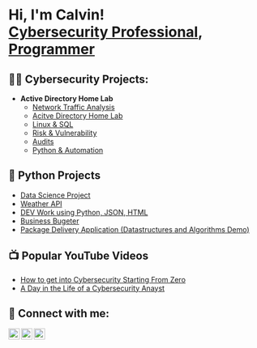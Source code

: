 <h1>Hi, I'm Calvin! <br/><a href="https://www.linkedin.com/in/calvin-carr/">Cybersecurity Professional</a>, <a href="https://github.com/joshmadakor1">Programmer</a> </h1>

<h2>👨‍💻 Cybersecurity Projects:</h2>

- <b> Active Directory Home Lab</b>
  - [Network Traffic Analysis](https://github.com/Mrcarr419/Network-Traffic-Analysis)
  - [Acitve Directory Home Lab](https://github.com/joshmadakor1/Algorithms-Practice)
  - [Linux & SQL](https://github.com/Mrcarr419/Linux-SQL/blob/main/README.md)
  - [Risk & Vulnerability](https://github.com/Mrcarr419/Risk-Vulnerability)
  - [Audits]()
  - [Python & Automation](https://github.com/Mrcarr419/Python-Automation/blob/main/README.md)

<h2>🐍 Python Projects</h2>
  
  - [Data Science Project](https://github.com/Mrcarr419/Data-Science-with-Call-Of-Duty)
  - [Weather API](https://github.com/Mrcarr419/API/edit/main/Weather%20API)
  - [DEV Work using Python, JSON, HTML](https://github.com/Mrcarr419/Web_Dev_Work)
  - [Business Bugeter](https://github.com/Mrcarr419/budgeter/blob/main/Budgeter)
  - [Package Delivery Application (Datastructures and Algorithms Demo)](https://github.com/joshmadakor1/Package-Delivery-Pathfinding-Algorithm)

<h2>📺 Popular YouTube Videos</h2>

- [How to get into Cybersecurity Starting From Zero](https://www.youtube.com/watch?v=a83ASGn_V_s)
- [A Day in the Life of a Cybersecurity Anayst](https://www.youtube.com/watch?v=uHy3oM7NnoU)

<h2> 🤳 Connect with me:</h2>

[<img align="left" alt="JoshMadakor | YouTube" width="22px" src="https://cdn.jsdelivr.net/npm/simple-icons@v3/icons/youtube.svg" />][youtube]
[<img align="left" alt="JoshMadakor | LinkedIn" width="22px" src="https://cdn.jsdelivr.net/npm/simple-icons@v3/icons/linkedin.svg" />][linkedin]
[<img align="left" alt="JoshMadakor | Instagram" width="22px" src="https://cdn.jsdelivr.net/npm/simple-icons@v3/icons/instagram.svg" />][instagram]


[youtube]: https://www.youtube.com/c/joshmadakor
[instagram]: https://www.instagram.com/mr_calvin2u
[linkedin]: https://linkedin.com/in/calvin_carr

<!--
**joshmadakor1/joshmadakor1** is a ✨ _special_ ✨ repository because its `README.md` (this file) appears on your GitHub profile.

Here are some ideas to get you started:

- 🔭 I’m currently working on ...
- 🌱 I’m currently learning ...
- 👯 I’m looking to collaborate on ...
- 🤔 I’m looking for help with ...
- 💬 Ask me about ...
- 📫 How to reach me: ...
- 😄 Pronouns: ...
- ⚡ Fun fact: ...
-->
